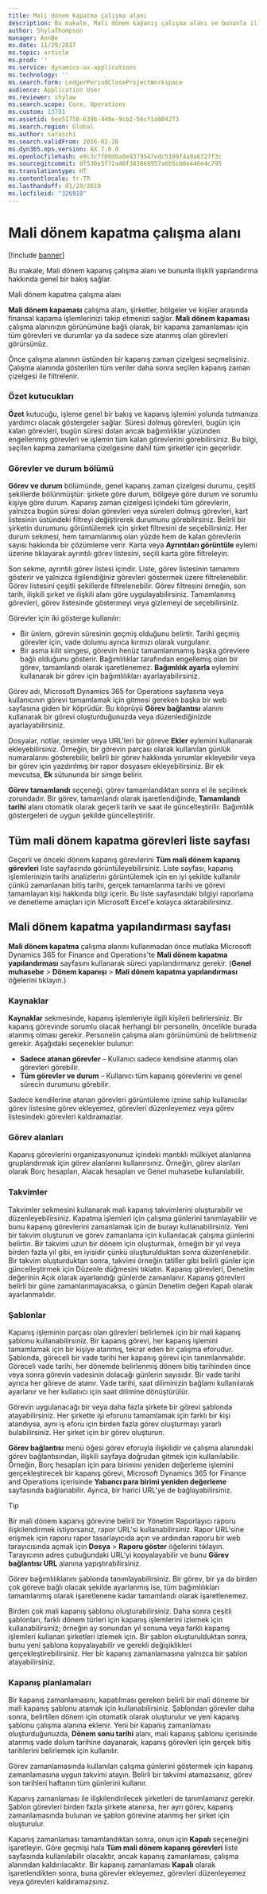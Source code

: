 ```yaml
---
title: Mali dönem kapatma çalışma alanı
description: Bu makale, Mali dönem kapanış çalışma alanı ve bununla ilişkili yapılandırma hakkında genel bir bakış sağlar.
author: ShylaThompson
manager: AnnBe
ms.date: 11/29/2017
ms.topic: article
ms.prod: ''
ms.service: dynamics-ax-applications
ms.technology: ''
ms.search.form: LedgerPeriodCloseProjectWorkspace
audience: Application User
ms.reviewer: shylaw
ms.search.scope: Core, Operations
ms.custom: 13791
ms.assetid: 6ee51758-639b-448e-9cb2-56cf1d804273
ms.search.region: Global
ms.author: saraschi
ms.search.validFrom: 2016-02-28
ms.dyn365.ops.version: AX 7.0.0
ms.openlocfilehash: e9c3c7f00d0a0e4379547edc5199f4a9a6727f3c
ms.sourcegitcommit: 0f530e5f72a40f383868957a6b5cb0e446e4c795
ms.translationtype: HT
ms.contentlocale: tr-TR
ms.lasthandoff: 01/29/2019
ms.locfileid: "326918"
---
```

# <a name="financial-period-close-workspace"></a>Mali dönem kapatma çalışma alanı

[!include [banner](../includes/banner.md)]

Bu makale, Mali dönem kapanış çalışma alanı ve bununla ilişkili yapılandırma hakkında genel bir bakış sağlar.

Mali dönem kapatma çalışma alanı

**Mali dönem kapaması** çalışma alanı, şirketler, bölgeler ve kişiler arasında finansal kapama işlemlerinizi takip etmenizi sağlar. **Mali dönem kapaması** çalışma alanınızın görünümüne bağlı olarak, bir kapama zamanlaması için tüm görevleri ve durumlar ya da sadece size atanmış olan görevleri görürsünüz. 

Önce çalışma alanının üstünden bir kapanış zaman çizelgesi seçmelisiniz. Çalışma alanında gösterilen tüm veriler daha sonra seçilen kapanış zaman çizelgesi ile filtrelenir.

### <a name="summary-tiles"></a>Özet kutucukları

**Özet** kutucuğu, işleme genel bir bakış ve kapanış işlemini yolunda tutmanıza yardımcı olacak göstergeler sağlar. Süresi dolmuş görevleri, bugün için kalan görevleri, bugün süresi dolan ancak bağımlılıklar yüzünden engellenmiş görevleri ve işlemin tüm kalan görevlerini görebilirsiniz. Bu bilgi, seçilen kapma zamanlama çizelgesine dahil tüm şirketler için geçerlidir.

### <a name="tasks-and-status-section"></a>Görevler ve durum bölümü

**Görev ve durum** bölümünde, genel kapanış zaman çizelgesi durumu, çeşitli şekillerde bölünmüştür: şirkete göre durum, bölgeye göre durum ve sorumlu kişiye göre durum. Kapanış zaman çizelgesi içindeki tüm görevlerin, yalnızca bugün süresi dolan görevleri veya süreleri dolmuş görevleri, kart listesinin üstündeki filtreyi değiştirerek durumunu görebilirsiniz. Belirli bir şirketin durumunu görüntülemek için şirket filtresini de seçebilirsiniz. Her durum sekmesi, hem tamamlanmış olan yüzde hem de kalan görevlerin sayısı hakkında bir çözümleme verir. Karta veya **Ayrıntıları görüntüle** eylemi üzerine tıklayarak ayrıntılı görev listesini, seçili karta göre filtreleyin. 

Son sekme, ayrıntılı görev listesi içindir. Liste, görev listesinin tamamını gösterir ve yalnızca ilgilendiğiniz görevleri göstermek üzere filtrelenebilir. Görev listesini çeşitli şekillerde filtrelenebilir. Görev filtresini örneğin, son tarih, ilişkili şirket ve ilişkili alanı göre uygulayabilirsiniz. Tamamlanmış görevleri, görev listesinde göstermeyi veya gizlemeyi de seçebilirsiniz. 

Görevler için iki gösterge kullanılır:

-   Bir ünlem, görevin süresinin geçmiş olduğunu belirtir. Tarihi geçmiş görevler için, vade dolumu ayrıca kırmızı olarak vurgulanır.
-   Bir asma kilit simgesi, görevin henüz tamamlanmamış başka görevlere bağlı olduğunu gösterir. Bağımlılıklar tarafından engellemiş olan bir görev, tamamlandı olarak işaretlenemez. **Bağımlılık ayarla** eylemini kullanarak bir görev için bağımlılıkları ayarlayabilirsiniz.

Görev adı, Microsoft Dynamics 365 for Operations sayfasına veya kullanıcının görevi tamamlamak için gitmesi gereken başka bir web sayfasına giden bir köprüdür. Bu köprüyü **Görev bağlantısı** alanını kullanarak bir görevi oluşturduğunuzda veya düzenlediğinizde ayarlayabilirsiniz. 

Dosyalar, notlar, resimler veya URL'leri bir göreve **Ekler** eylemini kullanarak ekleyebilirsiniz. Örneğin, bir görevin parçası olarak kullanılan günlük numaralarını gösterebilir, belirli bir görev hakkında yorumlar ekleyebilir veya bir görev için yazdırılmış bir rapor dosyasını ekleyebilirsiniz. Bir ek mevcutsa, **Ek** sütununda bir simge belirir. 

**Görev tamamlandı** seçeneği, görev tamamlandıktan sonra el ile seçilmek zorundadır. Bir görev, tamamlandı olarak işaretlendiğinde, **Tamamlandı tarihi** alanı otomatik olarak geçerli tarih ve saat ile güncelleştirilir. Bağımlılık göstergeleri de uygun şekilde güncelleştirilir.

## <a name="all-financial-period-close-tasks-list-page"></a>Tüm mali dönem kapatma görevleri liste sayfası
Geçerli ve önceki dönem kapanış görevlerini **Tüm mali dönem kapanış görevleri** liste sayfasında görüntüleyebilirsiniz. Liste sayfası, kapanış işlemlerinizin tarihi analizlerini görüntülemek için en iyi şekilde kullanılır çünkü zamanlanan bitiş tarihi, gerçek tamamlanma tarihi ve görevi tamamlayan kişi hakkında bilgi içerir. Bu liste sayfasındaki bilgiyi raporlama ve denetleme amaçları için Microsoft Excel'e kolayca aktarabilirsiniz.

## <a name="financial-period-close-configuration-page"></a>Mali dönem kapatma yapılandırması sayfası
**Mali dönem kapatma** çalışma alanını kullanmadan önce mutlaka Microsoft Dynamics 365 for Finance and Operations'te **Mali dönem kapatma yapılandırması** sayfasını kullanarak süreci yapılandırmanız gerekir. (**Genel muhasebe** &gt; **Dönem kapanışı** &gt; **Mali dönem kapatma yapılandırması** öğelerini tıklayın.)

### <a name="resources"></a>Kaynaklar

**Kaynaklar** sekmesinde, kapanış işlemleriyle ilgili kişileri belirlersiniz. Bir kapanış görevinde sorumlu olacak herhangi bir personelin, öncelikle burada atanmış olması gerekir. Personelin çalışma alanı görünümünü de belirtmeniz gerekir. Aşağıdaki seçenekler bulunur:

-   **Sadece atanan görevler** – Kullanıcı sadece kendisine atanmış olan görevleri görebilir.
-   **Tüm görevler ve durum** – Kullanıcı tüm kapanış görevlerini ve genel sürecin durumunu görebilir.

Sadece kendilerine atanan görevleri görüntüleme iznine sahip kullanıcılar görev listesine görev ekleyemez, görevleri düzenleyemez veya görev listesindeki görevleri kaldıramazlar.

### <a name="task-areas"></a>Görev alanları

Kapanış görevlerini organizasyonunuz içindeki mantıklı mülkiyet alanlarına gruplandırmak için görev alanlarını kullanırsınız. Örneğin, görev alanları olarak Borç hesapları, Alacak hesapları ve Genel muhasebe kullanılabilir.

### <a name="calendars"></a>Takvimler

Takvimler sekmesini kullanarak mali kapanış takvimlerini oluşturabilir ve düzenleyebilirsiniz. Kapatma işlemleri için çalışma günlerini tanımlayabilir ve bunu kapanış görevlerini zamanlamak için de burayı kullanabilirsiniz.  Yeni bir takvim oluşturun ve görev zamanlama için kullanılacak çalışma günlerini belirtin.  Bir takvimi uzun bir dönem için oluşturmak, örneğin bir yıl veya birden fazla yıl gibi, en iyisidir çünkü oluşturulduktan sonra düzenlenebilir.  Bir takvim oluşturduktan sonra, takvimi örneğin tatiller gibi belirli günler için güncelleştirmek için Düzenle düğmesini tıklatın.  Kapanış görevleri, Denetim değerinin Açık olarak ayarlandığı günlerde zamanlanır.  Kapanış görevleri belirli bir güne zamanlanmayacaksa, o günün Denetim değeri Kapalı olarak ayarlanmalıdır.

### <a name="templates"></a>Şablonlar

Kapanış işleminin parçası olan görevleri belirlemek için bir mali kapanış şablonu kullanabilirsiniz. Bir kapanış görevi, her kapanış işlemini tamamlamak için bir kişiye atanmış, tekrar eden bir çalışma eforudur. Şablonda, göreceli bir vade tarihi her kapanış görevi için tanımlanmalıdır. Göreceli vade tarihi, her dönemde belirlenmiş dönem bitiş tarihinden önce veya sonra görevin vadesinin dolacağı günlerin sayısıdır. Bir vade tarihi ayrıca her göreve de atanır. Vade tarihi, saat diliminizin bağlamı kullanılarak ayarlanır ve her kullanıcı için saat dilimine dönüştürülür. 

Görevin uygulanacağı bir veya daha fazla şirkete bir görevi şablonda atayabilirsiniz. Her şirkette işi eforunu tamamlamak için farklı bir kişi atandıysa, aynı iş eforu için birden fazla görev oluşturmayı yararlı bulabilirsiniz. Her şirket için bir görev oluşturun. 

**Görev bağlantısı** menü öğesi görev eforuyla ilişkilidir ve çalışma alanındaki görev bağlantısından, ilişkili sayfaya doğrudan gitmek için kullanılabilir. Örneğin, Borç hesapları için para birimini yeniden değerleme işlemini gerçekleştirecek bir kapanış görevi, Microsoft Dynamics 365 for Finance and Operations içerisinde **Yabancı para birimi yeniden değerleme** sayfasında bağlanabilir. Ayrıca, bir harici URL'ye de bağlayabilirsiniz. 

> [!TIP]
> Bir mali dönem kapanış görevine belirli bir Yönetim Raporlayıcı raporu ilişkilendirmek istiyorsanız, rapor URL'si kullanabilirsiniz. Rapor URL'sine erişmek için raporu rapor tasarlayıcıda açın ve ardından raporu bir web tarayıcısında açmak için **Dosya** &gt; **Raporu göster** öğelerini tıklayın. Tarayıcının adres çubuğundaki URL'yi kopyalayabilir ve bunu **Görev bağlantısı** **URL** alanına yapıştırabilirsiniz. 

Görev bağımlılıklarını şablonda tanımlayabilirsiniz. Bir görev, bir ya da birden çok göreve bağlı olacak şekilde ayarlanmış ise, tüm bağımlılıkları tamamlanmış olarak işaretlenene kadar tamamlandı olarak işaretlenemez. 

Birden çok mali kapanış şablonu oluşturabilirsiniz. Daha sonra çeşitli şablonları, farklı dönem türleri için kapanış işlemlerini izlemek için kullanabilirsiniz; örneğin ay sonundan yıl sonuna veya farklı kapanış işlemleri kullanan şirketleri izlemek için. Bir şablon oluşturulduktan sonra, bunu yeni şablona kopyalayabilir ve gerekli değişiklikleri gerçekleştirebilirsiniz. Her bir kapanış zamanlamasına yalnızca bir şablon atayabilirsiniz.

### <a name="closing-schedules"></a>Kapanış planlamaları

Bir kapanış zamanlamasını, kapatılması gereken belirli bir mali döneme bir mali kapanış şablonu atamak için kullanabilirsiniz. Şablondan görevler daha sonra, belirtilen dönem için otomatik olarak oluşturulur ve yeni kapanış şablonu çalışma alanına eklenir. Yeni bir kapanış zamanlaması oluşturduğunuzda, **Dönem sonu tarihi** alanı, mali kapanış şablonu içerisinde atanmış vade dolum tarihine dayanarak, kapanış görevleri için gerçek bitiş tarihlerini belirlemek için kullanılır. 

Görev zamanlamasında kullanılan çalışma günlerini göstermek için kapanış zamanlamasına uygun takvimi atayın. Belirli bir takvimi atamazsanız, görev son tarihleri haftanın tüm günlerini kullanır. 

Kapanış zamanlaması ile ilişkilendirilecek şirketleri de tanımlamanız gerekir. Şablon görevleri birden fazla şirkete atanırsa, her ayrı görev, kapanış zamanlamasında bulunan ve şablon görevine atanmış her şirket için oluşturulur. 

Kapanış zamanlaması tamamlandıktan sonra, onun için **Kapalı** seçeneğini işaretleyin. Göre geçmişi hala **Tüm mali dönem kapanış görevleri** liste sayfasında kullanılabilir olacaktır, ancak kapanış zamanlaması, çalışma alanından kaldırılacaktır. Bir kapanış zamanlaması **Kapalı** olarak işaretlendikten sonra, buna görevler ekleyemez, görevleri düzenleyemez veya görevleri kaldıramazsınız.



